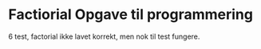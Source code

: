 # Factiorial Opgave til programmering
6 test, factorial ikke lavet korrekt, men nok til test fungere.

